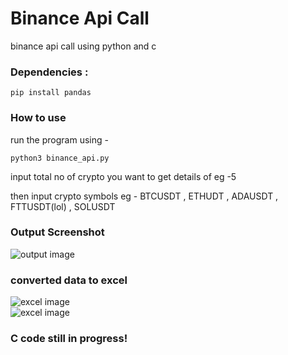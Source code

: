 # Binance Api Call
binance api call using python and c


### Dependencies :
```pip install pandas```

### How to use

run the program using - 
```
python3 binance_api.py
```

input total no of crypto you want to get details of eg -5 


then input crypto symbols eg - BTCUSDT , ETHUDT , ADAUSDT , FTTUSDT(lol) , SOLUSDT

### Output Screenshot
![output image](./binance_api_output.png)

### converted data to excel 
![excel image](./excel_output.png)\
![excel image](./excel.png)


### C code still in progress!
